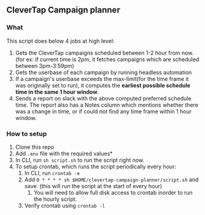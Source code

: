 ## CleverTap Campaign planner

### What 
This script does below 4 jobs at high level:
1. Gets the CleverTap campaigns scheduled between 1-2 hour from now. (for ex: if current time is 2pm, it fetches campaigns which are scheduled between 3pm-3:59pm)
2. Gets the userbase of each campaign by running headless automation
3. If a campaign's userbase exceeds the max-limit(for the time frame it was originally set to run), it computes the **earliest possible schedule time in the same 1 hour window**.
4. Sends a report on slack with the above computed preferred schedule time. The report also has a Notes column which mentions whether there was a change in time, or if could not find any time frame within 1 hour window.


### How to setup
1. Clone this repo
2. Add `.env` file with the required values*
3. In CLI, run `sh script.sh` to run the script right now.
4. To setup crontab, which runs the script periodically every hour:
   1. In CLI, run `crontab -e`
   2. Add `0 * * * * sh $HOME/clevertap-campaign-planner/script.sh` and save. (this will run the script at the start of every hour)
      1. You will need to allow full disk access to crontab inorder to run the hourly script. 
   3. Verify crontab using `crontab -l`
